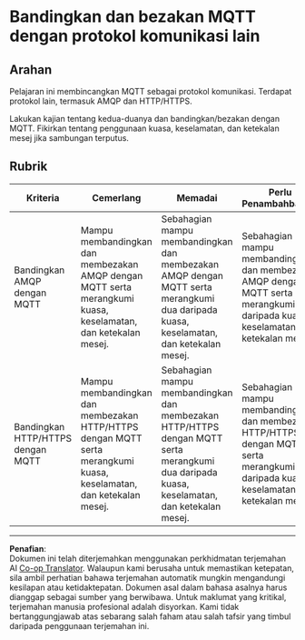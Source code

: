 <!--
CO_OP_TRANSLATOR_METADATA:
{
  "original_hash": "0d4033cdd7b5b5475c63770102e38480",
  "translation_date": "2025-08-28T00:28:11+00:00",
  "source_file": "1-getting-started/lessons/4-connect-internet/assignment.md",
  "language_code": "ms"
}
-->
# Bandingkan dan bezakan MQTT dengan protokol komunikasi lain

## Arahan

Pelajaran ini membincangkan MQTT sebagai protokol komunikasi. Terdapat protokol lain, termasuk AMQP dan HTTP/HTTPS.

Lakukan kajian tentang kedua-duanya dan bandingkan/bezakan dengan MQTT. Fikirkan tentang penggunaan kuasa, keselamatan, dan ketekalan mesej jika sambungan terputus.

## Rubrik

| Kriteria | Cemerlang | Memadai | Perlu Penambahbaikan |
| -------- | --------- | -------- | -------------------- |
| Bandingkan AMQP dengan MQTT | Mampu membandingkan dan membezakan AMQP dengan MQTT serta merangkumi kuasa, keselamatan, dan ketekalan mesej. | Sebahagian mampu membandingkan dan membezakan AMQP dengan MQTT serta merangkumi dua daripada kuasa, keselamatan, dan ketekalan mesej. | Sebahagian mampu membandingkan dan membezakan AMQP dengan MQTT serta merangkumi satu daripada kuasa, keselamatan, dan ketekalan mesej. |
| Bandingkan HTTP/HTTPS dengan MQTT | Mampu membandingkan dan membezakan HTTP/HTTPS dengan MQTT serta merangkumi kuasa, keselamatan, dan ketekalan mesej. | Sebahagian mampu membandingkan dan membezakan HTTP/HTTPS dengan MQTT serta merangkumi dua daripada kuasa, keselamatan, dan ketekalan mesej. | Sebahagian mampu membandingkan dan membezakan HTTP/HTTPS dengan MQTT serta merangkumi satu daripada kuasa, keselamatan, dan ketekalan mesej. |

---

**Penafian**:  
Dokumen ini telah diterjemahkan menggunakan perkhidmatan terjemahan AI [Co-op Translator](https://github.com/Azure/co-op-translator). Walaupun kami berusaha untuk memastikan ketepatan, sila ambil perhatian bahawa terjemahan automatik mungkin mengandungi kesilapan atau ketidaktepatan. Dokumen asal dalam bahasa asalnya harus dianggap sebagai sumber yang berwibawa. Untuk maklumat yang kritikal, terjemahan manusia profesional adalah disyorkan. Kami tidak bertanggungjawab atas sebarang salah faham atau salah tafsir yang timbul daripada penggunaan terjemahan ini.